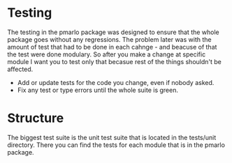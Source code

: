 # Testing

The testing in the pmarlo package was designed to ensure that the whole package goes without any regressions.
The problem later was with the amount of test that had to be done in each cahnge - and beacuse of that the test were done modulary.
So after you make a change at specific module I want you to test only that becasue rest of the things shouldn't be affected.
- Add or update tests for the code you change, even if nobody asked.
- Fix any test or type errors until the whole suite is green.



# Structure

The biggest test suite is the unit test suite that is located in the tests/unit directory.
There you can find the tests for each module that is in the pmarlo package.

